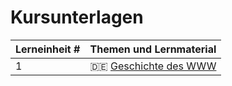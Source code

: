 # Kursunterlagen

| Lerneinheit # | Themen und Lernmaterial |
| --- | --- |
| 1 | 🇩🇪 [Geschichte des WWW](https://github.com/aheil/hhn-webdev/blob/main/slides/webdev.01.de.history.pdf) |
